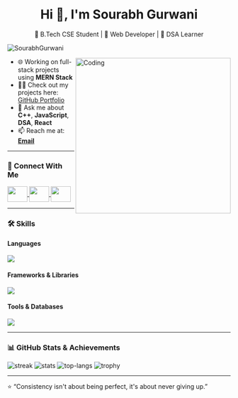 

<h1 align="center">Hi 👋, I'm Sourabh Gurwani</h1>

<p align="center">
🔹 B.Tech CSE Student | 🔹 Web Developer | 🔹 DSA Learner  
</p>

<p align="left">
<img src="https://komarev.com/ghpvc/?username=SourabhGurwani&label=Profile%20Views&color=0e75b6&style=flat" alt="SourabhGurwani" />
</p>

<img align="right" alt="Coding" width="350" src="https://media.tenor.com/2uyENRmiUt0AAAAC/coding.gif">

- 🌐 Working on full-stack projects using <strong>MERN Stack</strong>  
- 👨‍💻 Check out my projects here: <a href="https://github.com/SourabhGurwani" target="_blank">GitHub Portfolio</a>  
- 💬 Ask me about <strong>C++</strong>, <strong>JavaScript</strong>, <strong>DSA</strong>, <strong>React</strong>  
- 📫 Reach me at: <strong><a href="mailto:sonusourabh2411@gmail.com">Email</a></strong>  

---

### 🔗 Connect With Me  
<p align="left">
<a href="https://leetcode.com/u/SourabhGurwani/" target="_blank">
<img align="center" src="https://skillicons.dev/icons?i=leetcode" height="35" width="45" />
</a>
<a href="http://geeksforgeeks.org/user/sourabhgurwani/" target="_blank">
<img align="center" src="https://raw.githubusercontent.com/rahuldkjain/github-profile-readme-generator/master/src/images/icons/Social/geeks-for-geeks.svg" height="35" width="45" />
</a>
<a href="https://www.linkedin.com/in/sourabhgurwani/" target="_blank">
<img align="center" src="https://skillicons.dev/icons?i=linkedin" height="35" width="45" />
</a>
</p>

---

### 🛠️ Skills

#### **Languages**
<img src="https://skillicons.dev/icons?i=c,cpp,javascript,html,css,bash" />

#### **Frameworks & Libraries**
<img src="https://skillicons.dev/icons?i=react,bootstrap,tailwind,nodejs,express" />

#### **Tools & Databases**
<img src="https://skillicons.dev/icons?i=mongodb,mysql,git,github,vscode,postman,linux" />

---

### 📊 GitHub Stats & Achievements

<div>
  <img src="https://github-readme-streak-stats.herokuapp.com/?user=SourabhGurwani&" alt="streak" />
  <img src="https://github-readme-stats.vercel.app/api?username=SourabhGurwani&show_icons=true&locale=en" alt="stats" />
  <img src="https://github-readme-stats.vercel.app/api/top-langs?username=SourabhGurwani&show_icons=true&layout=compact" alt="top-langs" />
  <img src="https://github-profile-trophy.vercel.app/?username=SourabhGurwani&theme=radical" alt="trophy" />
</div>

---

⭐️ “Consistency isn't about being perfect, it's about never giving up.”  
